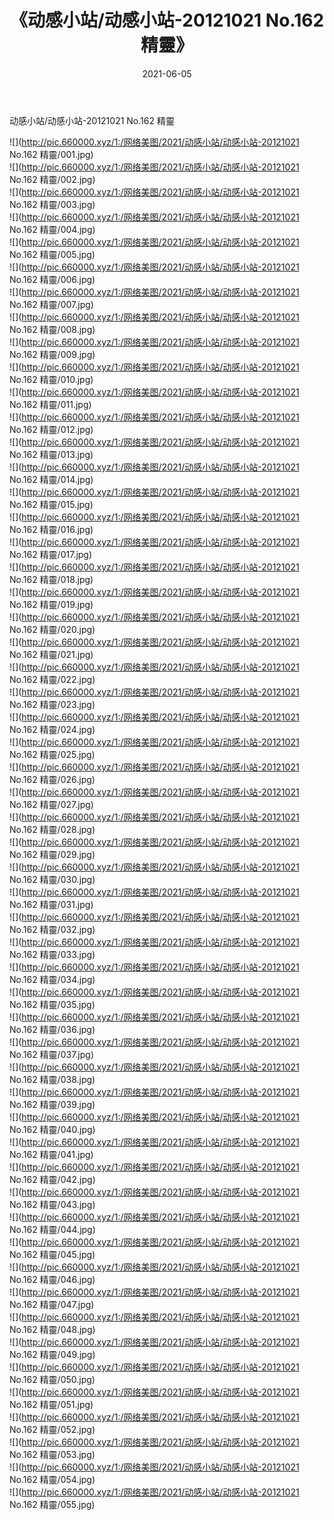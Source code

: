 ﻿---
layout: post
title:  《动感小站/动感小站-20121021 No.162 精靈》
date:   2021-06-05
img: http://pic.660000.xyz/1:/网络美图/2021/动感小站/动感小站-20121021 No.162 精靈/000.jpg
categories: [美女, 清纯, 唯美]
---

动感小站/动感小站-20121021 No.162 精靈

 ![](http://pic.660000.xyz/1:/网络美图/2021/动感小站/动感小站-20121021 No.162 精靈/001.jpg) <br>![](http://pic.660000.xyz/1:/网络美图/2021/动感小站/动感小站-20121021 No.162 精靈/002.jpg) <br>![](http://pic.660000.xyz/1:/网络美图/2021/动感小站/动感小站-20121021 No.162 精靈/003.jpg) <br>![](http://pic.660000.xyz/1:/网络美图/2021/动感小站/动感小站-20121021 No.162 精靈/004.jpg) <br>![](http://pic.660000.xyz/1:/网络美图/2021/动感小站/动感小站-20121021 No.162 精靈/005.jpg) <br>![](http://pic.660000.xyz/1:/网络美图/2021/动感小站/动感小站-20121021 No.162 精靈/006.jpg) <br>![](http://pic.660000.xyz/1:/网络美图/2021/动感小站/动感小站-20121021 No.162 精靈/007.jpg) <br>![](http://pic.660000.xyz/1:/网络美图/2021/动感小站/动感小站-20121021 No.162 精靈/008.jpg) <br>![](http://pic.660000.xyz/1:/网络美图/2021/动感小站/动感小站-20121021 No.162 精靈/009.jpg) <br>![](http://pic.660000.xyz/1:/网络美图/2021/动感小站/动感小站-20121021 No.162 精靈/010.jpg) <br>![](http://pic.660000.xyz/1:/网络美图/2021/动感小站/动感小站-20121021 No.162 精靈/011.jpg) <br>![](http://pic.660000.xyz/1:/网络美图/2021/动感小站/动感小站-20121021 No.162 精靈/012.jpg) <br>![](http://pic.660000.xyz/1:/网络美图/2021/动感小站/动感小站-20121021 No.162 精靈/013.jpg) <br>![](http://pic.660000.xyz/1:/网络美图/2021/动感小站/动感小站-20121021 No.162 精靈/014.jpg) <br>![](http://pic.660000.xyz/1:/网络美图/2021/动感小站/动感小站-20121021 No.162 精靈/015.jpg) <br>![](http://pic.660000.xyz/1:/网络美图/2021/动感小站/动感小站-20121021 No.162 精靈/016.jpg) <br>![](http://pic.660000.xyz/1:/网络美图/2021/动感小站/动感小站-20121021 No.162 精靈/017.jpg) <br>![](http://pic.660000.xyz/1:/网络美图/2021/动感小站/动感小站-20121021 No.162 精靈/018.jpg) <br>![](http://pic.660000.xyz/1:/网络美图/2021/动感小站/动感小站-20121021 No.162 精靈/019.jpg) <br>![](http://pic.660000.xyz/1:/网络美图/2021/动感小站/动感小站-20121021 No.162 精靈/020.jpg) <br>![](http://pic.660000.xyz/1:/网络美图/2021/动感小站/动感小站-20121021 No.162 精靈/021.jpg) <br>![](http://pic.660000.xyz/1:/网络美图/2021/动感小站/动感小站-20121021 No.162 精靈/022.jpg) <br>![](http://pic.660000.xyz/1:/网络美图/2021/动感小站/动感小站-20121021 No.162 精靈/023.jpg) <br>![](http://pic.660000.xyz/1:/网络美图/2021/动感小站/动感小站-20121021 No.162 精靈/024.jpg) <br>![](http://pic.660000.xyz/1:/网络美图/2021/动感小站/动感小站-20121021 No.162 精靈/025.jpg) <br>![](http://pic.660000.xyz/1:/网络美图/2021/动感小站/动感小站-20121021 No.162 精靈/026.jpg) <br>![](http://pic.660000.xyz/1:/网络美图/2021/动感小站/动感小站-20121021 No.162 精靈/027.jpg) <br>![](http://pic.660000.xyz/1:/网络美图/2021/动感小站/动感小站-20121021 No.162 精靈/028.jpg) <br>![](http://pic.660000.xyz/1:/网络美图/2021/动感小站/动感小站-20121021 No.162 精靈/029.jpg) <br>![](http://pic.660000.xyz/1:/网络美图/2021/动感小站/动感小站-20121021 No.162 精靈/030.jpg) <br>![](http://pic.660000.xyz/1:/网络美图/2021/动感小站/动感小站-20121021 No.162 精靈/031.jpg) <br>![](http://pic.660000.xyz/1:/网络美图/2021/动感小站/动感小站-20121021 No.162 精靈/032.jpg) <br>![](http://pic.660000.xyz/1:/网络美图/2021/动感小站/动感小站-20121021 No.162 精靈/033.jpg) <br>![](http://pic.660000.xyz/1:/网络美图/2021/动感小站/动感小站-20121021 No.162 精靈/034.jpg) <br>![](http://pic.660000.xyz/1:/网络美图/2021/动感小站/动感小站-20121021 No.162 精靈/035.jpg) <br>![](http://pic.660000.xyz/1:/网络美图/2021/动感小站/动感小站-20121021 No.162 精靈/036.jpg) <br>![](http://pic.660000.xyz/1:/网络美图/2021/动感小站/动感小站-20121021 No.162 精靈/037.jpg) <br>![](http://pic.660000.xyz/1:/网络美图/2021/动感小站/动感小站-20121021 No.162 精靈/038.jpg) <br>![](http://pic.660000.xyz/1:/网络美图/2021/动感小站/动感小站-20121021 No.162 精靈/039.jpg) <br>![](http://pic.660000.xyz/1:/网络美图/2021/动感小站/动感小站-20121021 No.162 精靈/040.jpg) <br>![](http://pic.660000.xyz/1:/网络美图/2021/动感小站/动感小站-20121021 No.162 精靈/041.jpg) <br>![](http://pic.660000.xyz/1:/网络美图/2021/动感小站/动感小站-20121021 No.162 精靈/042.jpg) <br>![](http://pic.660000.xyz/1:/网络美图/2021/动感小站/动感小站-20121021 No.162 精靈/043.jpg) <br>![](http://pic.660000.xyz/1:/网络美图/2021/动感小站/动感小站-20121021 No.162 精靈/044.jpg) <br>![](http://pic.660000.xyz/1:/网络美图/2021/动感小站/动感小站-20121021 No.162 精靈/045.jpg) <br>![](http://pic.660000.xyz/1:/网络美图/2021/动感小站/动感小站-20121021 No.162 精靈/046.jpg) <br>![](http://pic.660000.xyz/1:/网络美图/2021/动感小站/动感小站-20121021 No.162 精靈/047.jpg) <br>![](http://pic.660000.xyz/1:/网络美图/2021/动感小站/动感小站-20121021 No.162 精靈/048.jpg) <br>![](http://pic.660000.xyz/1:/网络美图/2021/动感小站/动感小站-20121021 No.162 精靈/049.jpg) <br>![](http://pic.660000.xyz/1:/网络美图/2021/动感小站/动感小站-20121021 No.162 精靈/050.jpg) <br>![](http://pic.660000.xyz/1:/网络美图/2021/动感小站/动感小站-20121021 No.162 精靈/051.jpg) <br>![](http://pic.660000.xyz/1:/网络美图/2021/动感小站/动感小站-20121021 No.162 精靈/052.jpg) <br>![](http://pic.660000.xyz/1:/网络美图/2021/动感小站/动感小站-20121021 No.162 精靈/053.jpg) <br>![](http://pic.660000.xyz/1:/网络美图/2021/动感小站/动感小站-20121021 No.162 精靈/054.jpg) <br>![](http://pic.660000.xyz/1:/网络美图/2021/动感小站/动感小站-20121021 No.162 精靈/055.jpg) <br>